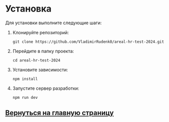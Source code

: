 # Установка

Для установки выполните следующие шаги:

1. Клонируйте репозиторий:

   ```
   git clone https://github.com/VladimirRudenk0/areal-hr-test-2024.git
   ```

2. Перейдите в папку проекта:

   ```
   cd areal-hr-test-2024
   ```

3. Установите зависимости:

   ```
   npm install
   ```

4. Запустите сервер разработки:

   ```
   npm run dev
   ```

## [Вернуться на главную страницу](index.md)